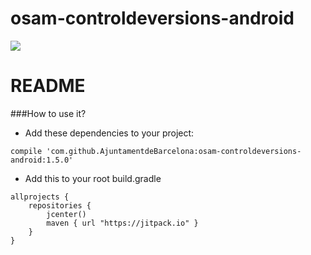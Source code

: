 # osam-controldeversions-android
[![](https://jitpack.io/v/AjuntamentdeBarcelona/osam-controldeversions-android.svg)](https://jitpack.io/#AjuntamentdeBarcelona/osam-controldeversions-android)
# README

###How to use it?
- Add these dependencies to your project:
```
compile 'com.github.AjuntamentdeBarcelona:osam-controldeversions-android:1.5.0'
```
- Add this to your root build.gradle
```
allprojects {
    repositories {
        jcenter()
        maven { url "https://jitpack.io" }
    }
}

